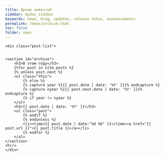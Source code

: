 ```yaml
---
title: Архив новостей
sidebar: mydoc_sidebar
keywords: news, blog, updates, release notes, announcements
permalink: /news/archive.html
toc: false
folder: news
---
```


<div class="home">

    <div class="post-list">


    <section id="archive">
        <h3>В этом году</h3>
        {%for post in site.posts %}
        {% unless post.next %}
        <ul class="this">
            {% else %}
            {% capture year %}{{ post.date | date: '%Y' }}{% endcapture %}
            {% capture nyear %}{{ post.next.date | date: '%Y' }}{% endcapture %}
            {% if year != nyear %}
        </ul>
        <h3>{{ post.date | date: '%Y' }}</h3>
        <ul class="past">
            {% endif %}
            {% endunless %}
            <li><time>{{ post.date | date:"%d %b" }}</time><a href="{{ post.url }}">{{ post.title }}</a></li>
            {% endfor %}
        </ul>
    </section>
    <hr/>
    </div>
</div>
